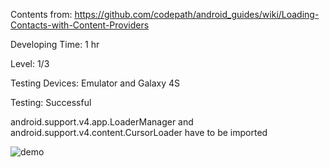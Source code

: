 Contents from: https://github.com/codepath/android_guides/wiki/Loading-Contacts-with-Content-Providers

Developing Time: 1 hr

Level: 1/3

Testing Devices: Emulator and Galaxy 4S

Testing: Successful

android.support.v4.app.LoaderManager and android.support.v4.content.CursorLoader have to be imported

![demo](https://cloud.githubusercontent.com/assets/11301947/9898503/a052bfbc-5c07-11e5-84b8-db674173bcde.png)



